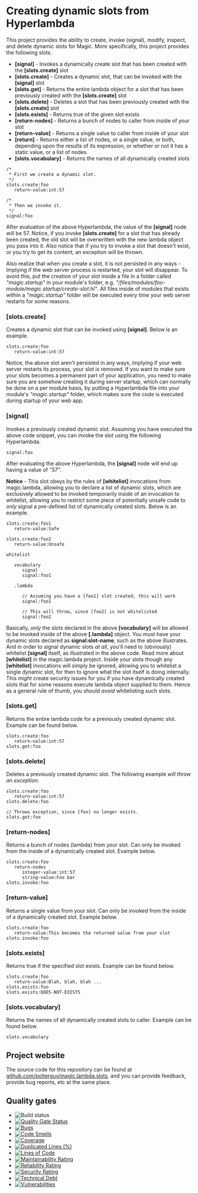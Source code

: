 
# Creating dynamic slots from Hyperlambda

This project provides the ability to create, invoke (signal), modify, inspect, and delete dynamic slots for Magic.
More specifically, this project provides the following slots.

* __[signal]__ - Invokes a dynamically create slot that has been created with the __[slots.create]__ slot
* __[slots.create]__ - Creates a dynamic slot, that can be invoked with the __[signal]__ slot
* __[slots.get]__ - Returns the entire lambda object for a slot that has been previously created with the __[slots.create]__ slot
* __[slots.delete]__ - Deletes a slot that has been previously created with the __[slots.create]__ slot
* __[slots.exists]__ - Returns true of the given slot exists
* __[return-nodes]__ - Returns a bunch of nodes to caller from inside of your slot
* __[return-value]__ - Returns a single value to caller from inside of your slot
* __[return]__ - Returns either a list of nodes, or a single value, or both, depending upon the results of its expression,
or whether or not it has a static value, or a list of nodes
* __[slots.vocabulary]__ - Returns the names of all dynamically created slots

```
/*
 * First we create a dynamic slot.
 */
slots.create:foo
   return-value:int:57

/*
 * Then we invoke it.
 */
signal:foo
```

After evaluation of the above Hyperlambda, the value of the __[signal]__ node will be 57. Notice, if you
invoke __[slots.create]__ for a slot that has already been created, the old slot will be overwritten with the
new lambda object you pass into it. Also notice that if you try to invoke a slot that doesn't exist, or you try
to get its content, an exception will be thrown.

Also realize that when you create a slot, it is not persisted in any ways - Implying if the web server process
is restarted, your slot will disappear. To avoid this, put the creation of your slot inside a file
in a folder called _"magic.startup"_ in your module's folder, e.g. _"/files/modules/foo-module/magic.startup/create-slot.hl"_.
All files inside of modules that exists within a _"magic.startup"_ folder will be executed every time your web
server restarts for some reasons.

### [slots.create]

Creates a dynamic slot that can be invoked using **[signal]**. Below is an example.

```
slots.create:foo
   return-value:int:57
```

Notice, the above slot aren't persisted in any ways, implying if your web server restarts its process, your
slot is removed. If you want to make sure your slots becomes a permanent part of your application, you need to
make sure you are somehow creating it during server startup, which can normally be done on a per module basis, by putting
a Hyperlambda file into your module's _"magic.startup"_ folder, which makes sure the code is executed during startup
of your web app.

### [signal]

Invokes a previously created dynamic slot. Assuming you have executed the above code snippet, you can invoke the slot using
the following Hyperlambda.

```
signal:foo
```

After evaluating the above Hyperlambda, the **[signal]** node will end up having a value of _"57"_.

**Notice** - This slot obeys by the rules of **[whitelist]** invocations from magic.lambda, allowing you to
declare a list of dynamic slots, which are exclusively allowed to be invoked temporarily inside of an
invocation to whitelist, allowing you to restrict some piece of potentially unsafe code to *only* signal
a pre-defined list of dynamically created slots. Below is an example.

```
slots.create:foo1
   return-value:Safe

slots.create:foo2
   return-value:Unsafe

whitelist

   vocabulary
      signal
      signal:foo1

   .lambda

      // Assuming you have a [foo1] slot created, this will work
      signal:foo1

      // This will throw, since [foo2] is not whitelisted
      signal:foo2
```

Basically, _only_ the slots declared in the above **[vocabulary]** will be allowed to be invoked inside
of the above **[.lambda]** object. You must have your dynamic slots declared as **signal:slot-name**,
such as the above illustrates. And in order to signal dynamic slots *at all*, you'll need to (obviously)
whitelist **[signal]** itself, as illustrated in the above code. Read more about **[whitelist]** in 
the magic.lambda project. Inside your slots though any **[whitelist]** invocations will simply be ignored,
allowing you to whitelist a single dynamic slot, for then to ignore what the slot itself is doing internally.
This _might_ create security issues for you if you have dynamically created slots that for some reasons
execute lambda object supplied to them. Hence as a general rule of thumb, you should _avoid_ whitelisting
such slots.

### [slots.get]

Returns the entire lambda code for a previously created dynamic slot. Example can be found below.

```
slots.create:foo
   return-value:int:57
slots.get:foo
```

### [slots.delete]

Deletes a previously created dynamic slot. The following example _will throw an exception_.

```
slots.create:foo
   return-value:int:57
slots.delete:foo

// Throws exception, since [foo] no longer exists.
slots.get:foo
```

### [return-nodes]

Returns a bunch of nodes (lambda) from your slot. Can only be invoked from the inside of
a dynamically created slot. Example below.

```
slots.create:foo
   return-nodes
      integer-value:int:57
      string-value:Foo bar
slots.invoke:foo
```

### [return-value]

Returns a single value from your slot. Can only be invoked from the inside of
a dynamically created slot. Example below.

```
slots.create:foo
   return-value:This becomes the returned value from your slot
slots.invoke:foo
```

### [slots.exists]

Returns true if the specified slot exists. Example can be found below.

```
slots.create:foo
   return-value:Blah, blah, blah ...
slots.exists:foo
slots.exists:DOES-NOT-EXISTS
```

### [slots.vocabulary]

Returns the names of all dynamically created slots to caller. Example can be
found below.

```
slots.vocabulary
```

## Project website

The source code for this repository can be found at [github.com/polterguy/magic.lambda.slots](https://github.com/polterguy/magic.lambda.slots), and you can provide feedback, provide bug reports, etc at the same place.

## Quality gates

- ![Build status](https://github.com/polterguy/magic.lambda.slots/actions/workflows/build.yaml/badge.svg)
- [![Quality Gate Status](https://sonarcloud.io/api/project_badges/measure?project=polterguy_magic.lambda.slots&metric=alert_status)](https://sonarcloud.io/dashboard?id=polterguy_magic.lambda.slots)
- [![Bugs](https://sonarcloud.io/api/project_badges/measure?project=polterguy_magic.lambda.slots&metric=bugs)](https://sonarcloud.io/dashboard?id=polterguy_magic.lambda.slots)
- [![Code Smells](https://sonarcloud.io/api/project_badges/measure?project=polterguy_magic.lambda.slots&metric=code_smells)](https://sonarcloud.io/dashboard?id=polterguy_magic.lambda.slots)
- [![Coverage](https://sonarcloud.io/api/project_badges/measure?project=polterguy_magic.lambda.slots&metric=coverage)](https://sonarcloud.io/dashboard?id=polterguy_magic.lambda.slots)
- [![Duplicated Lines (%)](https://sonarcloud.io/api/project_badges/measure?project=polterguy_magic.lambda.slots&metric=duplicated_lines_density)](https://sonarcloud.io/dashboard?id=polterguy_magic.lambda.slots)
- [![Lines of Code](https://sonarcloud.io/api/project_badges/measure?project=polterguy_magic.lambda.slots&metric=ncloc)](https://sonarcloud.io/dashboard?id=polterguy_magic.lambda.slots)
- [![Maintainability Rating](https://sonarcloud.io/api/project_badges/measure?project=polterguy_magic.lambda.slots&metric=sqale_rating)](https://sonarcloud.io/dashboard?id=polterguy_magic.lambda.slots)
- [![Reliability Rating](https://sonarcloud.io/api/project_badges/measure?project=polterguy_magic.lambda.slots&metric=reliability_rating)](https://sonarcloud.io/dashboard?id=polterguy_magic.lambda.slots)
- [![Security Rating](https://sonarcloud.io/api/project_badges/measure?project=polterguy_magic.lambda.slots&metric=security_rating)](https://sonarcloud.io/dashboard?id=polterguy_magic.lambda.slots)
- [![Technical Debt](https://sonarcloud.io/api/project_badges/measure?project=polterguy_magic.lambda.slots&metric=sqale_index)](https://sonarcloud.io/dashboard?id=polterguy_magic.lambda.slots)
- [![Vulnerabilities](https://sonarcloud.io/api/project_badges/measure?project=polterguy_magic.lambda.slots&metric=vulnerabilities)](https://sonarcloud.io/dashboard?id=polterguy_magic.lambda.slots)
